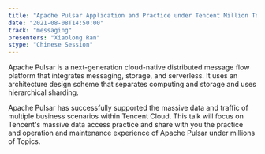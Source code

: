 ```yaml
---
title: "Apache Pulsar Application and Practice under Tencent Million Topics"
date: "2021-08-08T14:50:00" 
track: "messaging"
presenters: "Xiaolong Ran"
stype: "Chinese Session"
---
```

Apache Pulsar is a next-generation cloud-native distributed message flow platform that integrates messaging, storage, and serverless. It uses an architecture design scheme that separates computing and storage and uses hierarchical sharding.
 

 Apache Pulsar has successfully supported the massive data and traffic of multiple business scenarios within Tencent Cloud. This talk will focus on Tencent's massive data access practice and share with you the practice and operation and maintenance experience of Apache Pulsar under millions of Topics.